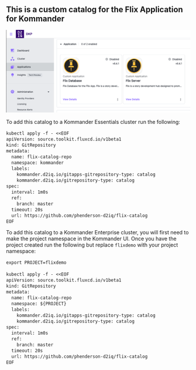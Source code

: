 ## This is a custom catalog for the Flix Application for Kommander

![Flix Catalog](./image.png)

To add this catalog to a Kommander Essentials cluster run the following:

```
kubectl apply -f - <<EOF
apiVersion: source.toolkit.fluxcd.io/v1beta1
kind: GitRepository
metadata:
  name: flix-catalog-repo
  namespace: kommander
  labels:
    kommander.d2iq.io/gitapps-gitrepository-type: catalog
    kommander.d2iq.io/gitrepository-type: catalog
spec:
  interval: 1m0s
  ref:
    branch: master
  timeout: 20s
  url: https://github.com/phenderson-d2iq/flix-catalog
EOF
```

To add this catalog to a Kommander Enterprise cluster, you will first need to make the project namespace in the Kommander UI. Once you have the project created run the following but replace `flixdemo` with your project namespace:

```
export PROJECT=flixdemo

kubectl apply -f - <<EOF
apiVersion: source.toolkit.fluxcd.io/v1beta1
kind: GitRepository
metadata:
  name: flix-catalog-repo
  namespace: ${PROJECT}
  labels:
    kommander.d2iq.io/gitapps-gitrepository-type: catalog
    kommander.d2iq.io/gitrepository-type: catalog
spec:
  interval: 1m0s
  ref:
    branch: master
  timeout: 20s
  url: https://github.com/phenderson-d2iq/flix-catalog
EOF

``` 

